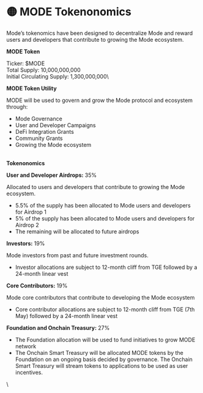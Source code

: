 # 🟡 MODE Tokenonomics

Mode’s tokenomics have been designed to decentralize Mode and reward users and developers that contribute to growing the Mode ecosystem.

**MODE Token**

Ticker: $MODE \
Total Supply: 10,000,000,000 \
Initial Circulating Supply: 1,300,000,000\


**MODE Token Utility**

MODE will be used to govern and grow the Mode protocol and ecosystem through:

* Mode Governance
* User and Developer Campaigns
* DeFi Integration Grants
* Community Grants
* Growing the Mode ecosystem

\
**Tokenonomics**

**User and Developer Airdrops:** 35%

Allocated to users and developers that contribute to growing the Mode ecosystem.

* 5.5% of the supply has been allocated to Mode users and developers for Airdrop 1
* 5% of the supply has been allocated to Mode users and developers for Airdrop 2
* The remaining will be allocated to future airdrops

**Investors:** 19%

Mode investors from past and future investment rounds.

* Investor allocations are subject to 12-month cliff from TGE followed by a 24-month linear vest

**Core Contributors:** 19%

Mode core contributors that contribute to developing the Mode ecosystem

* Core contributor allocations are subject to 12-month cliff from TGE (7th May) followed by a 24-month linear vest

**Foundation and Onchain Treasury:** 27%

* The Foundation allocation will be used to fund initiatives to grow MODE network
* The Onchain Smart Treasury will be allocated MODE tokens by the Foundation on an ongoing basis decided by governance. The Onchain Smart Treasury will stream tokens to applications to be used as user incentives.

\
